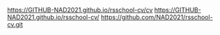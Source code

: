https://GITHUB-NAD2021.github.io/rsschool-cv/cv
https://GITHUB-NAD2021.github.io/rsschool-cv/
https://github.com/NAD2021/rsschool-cv.git

